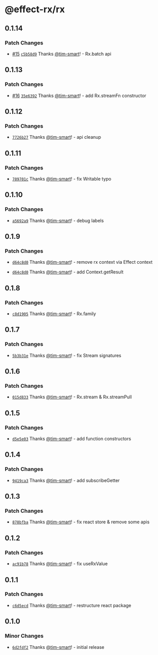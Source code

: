 # @effect-rx/rx

## 0.1.14

### Patch Changes

- [#15](https://github.com/tim-smart/effect-rx/pull/15) [`c5b58d9`](https://github.com/tim-smart/effect-rx/commit/c5b58d957f863fe27214af57762221ccea3ffc4d) Thanks [@tim-smart](https://github.com/tim-smart)! - Rx.batch api

## 0.1.13

### Patch Changes

- [#16](https://github.com/tim-smart/effect-rx/pull/16) [`35e6392`](https://github.com/tim-smart/effect-rx/commit/35e6392c7ef128739cc901741429ffa2340b5427) Thanks [@tim-smart](https://github.com/tim-smart)! - add Rx.streamFn constructor

## 0.1.12

### Patch Changes

- [`7726b27`](https://github.com/tim-smart/effect-rx/commit/7726b270b52e60cea958b1de4ce2a62a38549a9d) Thanks [@tim-smart](https://github.com/tim-smart)! - api cleanup

## 0.1.11

### Patch Changes

- [`789701c`](https://github.com/tim-smart/effect-rx/commit/789701c28b9a9e4dcee0651d3e637ab9b99258b6) Thanks [@tim-smart](https://github.com/tim-smart)! - fix Writable typo

## 0.1.10

### Patch Changes

- [`a5692a9`](https://github.com/tim-smart/effect-rx/commit/a5692a9d53fc4779f7a5b362b8cc20c1238e7278) Thanks [@tim-smart](https://github.com/tim-smart)! - debug labels

## 0.1.9

### Patch Changes

- [`d64c8d0`](https://github.com/tim-smart/effect-rx/commit/d64c8d0f9504b44098c0198c1f01a4ead25c3af3) Thanks [@tim-smart](https://github.com/tim-smart)! - remove rx context via Effect context

- [`d64c8d0`](https://github.com/tim-smart/effect-rx/commit/d64c8d0f9504b44098c0198c1f01a4ead25c3af3) Thanks [@tim-smart](https://github.com/tim-smart)! - add Context.getResult

## 0.1.8

### Patch Changes

- [`c8d1905`](https://github.com/tim-smart/effect-rx/commit/c8d19058ddaa542f7a36037093f15db60cca74ca) Thanks [@tim-smart](https://github.com/tim-smart)! - Rx.family

## 0.1.7

### Patch Changes

- [`5b3b31e`](https://github.com/tim-smart/effect-rx/commit/5b3b31e73b402e634e03d1d13b228ac1413ee671) Thanks [@tim-smart](https://github.com/tim-smart)! - fix Stream signatures

## 0.1.6

### Patch Changes

- [`015d833`](https://github.com/tim-smart/effect-rx/commit/015d833c7f8765d63369cfa0b661b7448e702b49) Thanks [@tim-smart](https://github.com/tim-smart)! - Rx.stream & Rx.streamPull

## 0.1.5

### Patch Changes

- [`d5e5e03`](https://github.com/tim-smart/effect-rx/commit/d5e5e03d1309aead228cdb4e56e5083a7b11ef42) Thanks [@tim-smart](https://github.com/tim-smart)! - add function constructors

## 0.1.4

### Patch Changes

- [`9419ca3`](https://github.com/tim-smart/effect-rx/commit/9419ca3b03a08663a7e6b17a49cbf7b4548408a7) Thanks [@tim-smart](https://github.com/tim-smart)! - add subscribeGetter

## 0.1.3

### Patch Changes

- [`878bfba`](https://github.com/tim-smart/effect-rx/commit/878bfbae4875a7b5002847e831e3d9e5a7dbc353) Thanks [@tim-smart](https://github.com/tim-smart)! - fix react store & remove some apis

## 0.1.2

### Patch Changes

- [`ac91b78`](https://github.com/tim-smart/effect-rx/commit/ac91b78e5acabf3b13e01e6e53f7e56b269fa040) Thanks [@tim-smart](https://github.com/tim-smart)! - fix useRxValue

## 0.1.1

### Patch Changes

- [`c6d5ecd`](https://github.com/tim-smart/effect-rx/commit/c6d5ecdff4522489c959de78ad3905571ec443f2) Thanks [@tim-smart](https://github.com/tim-smart)! - restructure react package

## 0.1.0

### Minor Changes

- [`6d2fdf2`](https://github.com/tim-smart/effect-rx/commit/6d2fdf273b8990310a319b578ecdcd01d5b12cee) Thanks [@tim-smart](https://github.com/tim-smart)! - initial release
